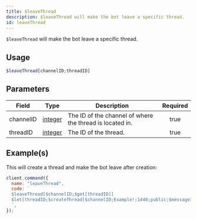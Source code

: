```yaml
---
title: $leaveThread
description: $leaveThread will make the bot leave a specific thread.
id: leaveThread
---
```


`$leaveThread` will make the bot leave a specific thread.

## Usage

```php
$leaveThread[channelID;threadID]
```

## Parameters

| Field     | Type                                                                                                | Description                                              | Required |
| --------- | --------------------------------------------------------------------------------------------------- | -------------------------------------------------------- | :------: |
| channelID | [integer](https://developer.mozilla.org/en-US/docs/Web/JavaScript/Reference/Global_Objects/Integer) | The ID of the channel of where the thread is located in. |   true   |
| threadID  | [integer](https://developer.mozilla.org/en-US/docs/Web/JavaScript/Reference/Global_Objects/Integer) | The ID of the thread.                                    |   true   |

## Example(s)

This will create a thread and make the bot leave after creation:

```javascript
client.command({
  name: "leaveThread",
  code: `
  $leaveThread[$channelID;$get[threadID]]
  $let[threadID;$createThread[$channelID;Example!;1440;public;$messageID;true]]
  `,
});
```
